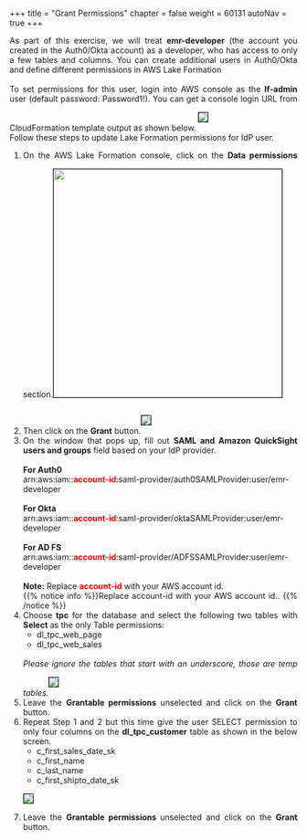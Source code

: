 +++
title = "Grant Permissions"
chapter = false
weight = 60131
autoNav = true
+++

<div style="text-align: justify">
    As part of this exercise, we will treat <b>emr-developer</b> (the account you created in the Auth0/Okta account) as a developer, who has access to only a few tables and columns. You can create additional users in Auth0/Okta and define different permissions in AWS Lake Formation
  <br/><br/>To set permissions for this user, login into AWS console as the <b>lf-admin</b> user (default password: Password1!). You can get a console login URL from CloudFormation template output as shown below.
    <img src="/images/cfn-complete-3.png" style="margin:15px 0px; border:1px solid black"/>
    <br/>Follow these steps to update Lake Formation permissions for IdP user.
    <ol>
        <li>On the AWS Lake Formation console, click on the <b>Data permissions</b> section.<img src="/images/DataPermissions.png" height="400" style="margin:15px 0px; border:1px solid black"/></li>
        <li>Then click on the <b>Grant</b> button.<img src="/images/DataPermissions-Grant.png" style="margin:15px 0px; border:1px solid black"/></li>
        <li>On the window that pops up, fill out <b>SAML and Amazon QuickSight users and groups</b> field based on your IdP provider.
        <br/><br/><b>For Auth0</b><br/>
        arn:aws:iam::<b style="color:red">account-id</b>:saml-provider/auth0SAMLProvider:user/emr-developer
        <br/><br/><b>For Okta</b><br/>
        arn:aws:iam::<b style="color:red">account-id</b>:saml-provider/oktaSAMLProvider:user/emr-developer
        <br/><br/><b>For AD FS</b><br/>
        arn:aws:iam::<b style="color:red">account-id</b>:saml-provider/ADFSSAMLProvider:user/emr-developer
        <br/><br/><b>Note:</b> Replace <b style="color:red">account-id</b> with your AWS account id.</li>
        {{% notice info %}}Replace account-id with your AWS account id..
        {{% /notice %}}
        <li>Choose <b>tpc</b> for the database and select the following two tables with <b>Select</b> as the only Table permissions:
            <ul>
                <li>dl_tpc_web_page</li>
                <li>dl_tpc_web_sales</li>
            </ul><br/><i>Please ignore the tables that start with an underscore, those are temp tables.</i><img src="/images/lf-emr-grant-SELECT-twotables.png" style="margin:15px 0px; border:1px solid black"/></li>
        <li>Leave the <b>Grantable permissions</b> unselected and click on the <b>Grant</b> button.</li>
        <li>Repeat Step 1 and 2 but this time give the user SELECT permission to only four columns on the <b>dl_tpc_customer</b> table as shown in the below screen.
        <ul>
            <li>c_first_sales_date_sk</li>
            <li>c_first_name</li>
            <li>c_last_name</li>
            <li>c_first_shipto_date_sk</li>
        </ul><img src="/images/lf-emr-grant-SELECT-columns.png" style="margin:15px 0px; border:1px solid black"/></li>
        <li>Leave the <b> Grantable permissions </b> unselected and click on the <b>Grant</b> button.</li>
    </ol>
</div>

